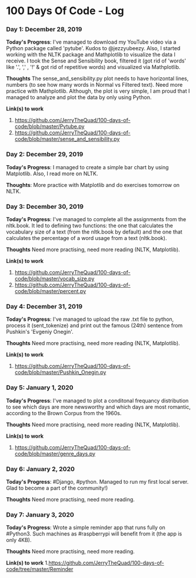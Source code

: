 # 100 Days Of Code - Log

### Day 1: December 28, 2019

**Today's Progress**: I've managed to download my YouTube video via a Python package called 'pytube'. Kudos to @jezzyubeezy. Also, I started working with the NLTK package and Mathplotlib to visualize the data I receive. I took the Sense and Sensibility book, filtered it (got rid of 'words' like '.', ',' , '!' & got rid of repetitive words) and visualized via Mathplotlib.

**Thoughts** The sense_and_sensibility.py plot needs to have horizontal lines, numbers (to see how many words in Normal vs Filtered text). Need more practice with Mathplotlib. Although, the plot is very simple, I am proud that I managed to analyze and plot the data by only using Python.

**Link(s) to work**
1. https://github.com/JerryTheQuad/100-days-of-code/blob/master/Pytube.py
2. https://github.com/JerryTheQuad/100-days-of-code/blob/master/sense_and_sensibility.py

### Day 2: December 29, 2019

**Today's Progress**: I managed to create a simple bar chart by using Matplotlib. Also, I read more on NLTK.

**Thoughts**: More practice with Matplotlib and do exercises tomorrow on NLTK.

### Day 3: December 30, 2019

**Today's Progress**: I've managed to complete all the assignments from the nltk.book. It led to defining two functions: the one that calculates the vocabulary size of a text (from the nltk.book by default) and the one that calculates the percentage of a word usage from a text (nltk.book).

**Thoughts** Need more practising, need more reading (NLTK, Matplotlib).

**Link(s) to work**
1. https://github.com/JerryTheQuad/100-days-of-code/blob/master/vocab_size.py
2. https://github.com/JerryTheQuad/100-days-of-code/blob/master/percent.py

### Day 4: December 31, 2019

**Today's Progress**: I've managed to upload the raw .txt file to python, process it (sent_tokenize) and print out the famous (24th) sentence from Pushkin's 'Evgeniy Onegin'.

**Thoughts** Need more practising, need more reading (NLTK, Matplotlib).

**Link(s) to work**
1. https://github.com/JerryTheQuad/100-days-of-code/blob/master/Pushkin_Onegin.py

### Day 5: January 1, 2020

**Today's Progress**: I've managed to plot a conditonal frequancy distribution to see which days are more newsworthy and which days are most romantic, according to the Brown Corpus from the 1960s.

**Thoughts** Need more practising, need more reading (NLTK, Matplotlib).

**Link(s) to work**
1. https://github.com/JerryTheQuad/100-days-of-code/blob/master/genre_days.py

### Day 6: January 2, 2020

**Today's Progress**: #Django, #python. Managed to run my first local server. Glad to become a part of the community!)

**Thoughts** Need more practising, need more reading.

### Day 7: January 3, 2020

**Today's Progress**: Wrote a simple reminder app that runs fully on #Python3. Such machines as #raspberrypi will benefit from it (the app is only 4KB).

**Thoughts** Need more practising, need more reading.

**Link(s) to work**
1.https://github.com/JerryTheQuad/100-days-of-code/tree/master/Reminder

